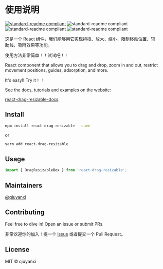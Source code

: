 # 使用说明

[![standard-readme compliant](https://img.shields.io/badge/readme%20style-standard-brightgreen.svg?style=flat-square)](https://github.com/18888628835/react-drag-resizable#使用说明) ![standard-readme compliant](https://img.shields.io/github/workflow/status/18888628835/react-drag-resizable/github%20pages) ![standard-readme compliant](https://img.shields.io/npm/l/react-drag-resizable) ![standard-readme compliant](https://img.shields.io/npm/v/react-drag-resizable)

这是一个 React 组件，我们能够用它实现拖拽、放大、缩小，限制移动位置、辅助线、吸附效果等功能。

使用方法非常简单！！试试吧！！

React component that allows you to drag and drop, zoom in and out, restrict movement positions, guides, adsorption, and more.

It's easy!! Try it！！

See the docs, tutorials and examples on the website:

[react-drag-resizable-docs](https://18888628835.github.io/react-drag-resizable/)

## Install

```bash
npm install react-drag-resizable --save
```

or

```bash
yarn add react-drag-resizable
```

## Usage

```js
import { DragResizableBox } from 'react-drag-resizable';
```

## Maintainers

[@qiuyanxi](https://github.com/18888628835)

## Contributing

Feel free to dive in! Open an issue or submit PRs.

非常欢迎你的加入！提一个 [Issue](https://github.com/18888628835/react-drag-resizable/issues) 或者提交一个 Pull Request。

## License

MIT © qiuyanxi
